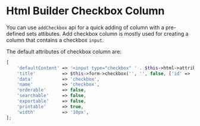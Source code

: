 # Html Builder Checkbox Column

You can use `addCheckbox` api for a quick adding of column with a pre-defined sets attibutes.
Add checkbox column is mostly used for creating a column that contains a checkbox `input`.

The default attributes of checkbox column are:
```php
[
	'defaultContent' => '<input type="checkbox" ' . $this->html->attributes($attributes) . '/>',
	'title'          => $this->form->checkbox('', '', false, ['id' => 'DataTablesCheckbox']),
	'data'           => 'checkbox',
	'name'           => 'checkbox',
	'orderable'      => false,
	'searchable'     => false,
	'exportable'     => false,
	'printable'      => true,
	'width'          => '10px',
];
```
